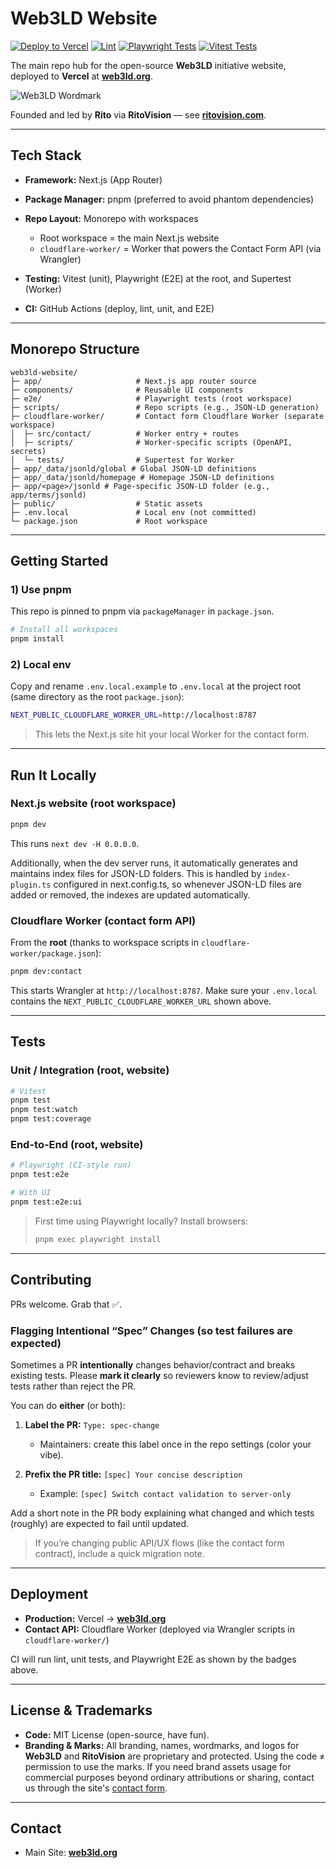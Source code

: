 # Web3LD Website

[![Deploy to Vercel](https://github.com/web3ld/web3ld-website/actions/workflows/deploy-vercel.yml/badge.svg)](https://github.com/web3ld/web3ld-website/actions/workflows/deploy-vercel.yml)
[![Lint](https://github.com/web3ld/web3ld-website/actions/workflows/lint.yml/badge.svg)](https://github.com/web3ld/web3ld-website/actions/workflows/lint.yml)
[![Playwright Tests](https://github.com/web3ld/web3ld-website/actions/workflows/playwright-tests.yml/badge.svg)](https://github.com/web3ld/web3ld-website/actions/workflows/playwright-tests.yml)
[![Vitest Tests](https://github.com/web3ld/web3ld-website/actions/workflows/vitest-tests.yml/badge.svg)](https://github.com/web3ld/web3ld-website/actions/workflows/vitest-tests.yml)

The main repo hub for the open-source **Web3LD** initiative website, deployed to **Vercel** at **[web3ld.org](https://web3ld.org)**.

![Web3LD Wordmark](https://web3ld.org/images/logos/wordmark.png)

Founded and led by **Rito** via **RitoVision** — see **[ritovision.com](https://ritovision.com)**.

---

## Tech Stack

* **Framework:** Next.js (App Router)
* **Package Manager:** pnpm (preferred to avoid phantom dependencies)
* **Repo Layout:** Monorepo with workspaces

  * Root workspace = the main Next.js website
  * `cloudflare-worker/` = Worker that powers the Contact Form API (via Wrangler)
* **Testing:** Vitest (unit), Playwright (E2E) at the root, and Supertest (Worker)
* **CI:** GitHub Actions (deploy, lint, unit, and E2E)

---

## Monorepo Structure

```
web3ld-website/
├─ app/                     # Next.js app router source
├─ components/              # Reusable UI components
├─ e2e/                     # Playwright tests (root workspace)
├─ scripts/                 # Repo scripts (e.g., JSON-LD generation)
├─ cloudflare-worker/       # Contact form Cloudflare Worker (separate workspace)
│  ├─ src/contact/          # Worker entry + routes
│  ├─ scripts/              # Worker-specific scripts (OpenAPI, secrets)
│  └─ tests/                # Supertest for Worker
├─ app/_data/jsonld/global # Global JSON-LD definitions
├─ app/_data/jsonld/homepage # Homepage JSON-LD definitions
├─ app/<page>/jsonld # Page-specific JSON-LD folder (e.g., app/terms/jsonld)
├─ public/                  # Static assets
├─ .env.local               # Local env (not committed)
└─ package.json             # Root workspace
```

---

## Getting Started

### 1) Use **pnpm**

This repo is pinned to pnpm via `packageManager` in `package.json`.

```bash
# Install all workspaces
pnpm install
```

### 2) Local env

Copy and rename `.env.local.example` to `.env.local` at the project root (same directory as the root `package.json`):

```bash
NEXT_PUBLIC_CLOUDFLARE_WORKER_URL=http://localhost:8787
```

> This lets the Next.js site hit your local Worker for the contact form.

---

## Run It Locally

### Next.js website (root workspace)

```bash
pnpm dev
```

This runs `next dev -H 0.0.0.0`.

Additionally, when the dev server runs, it automatically generates and maintains index files for JSON-LD folders. This is handled by `index-plugin.ts` configured in next.config.ts, so whenever JSON-LD files are added or removed, the indexes are updated automatically.

### Cloudflare Worker (contact form API)

From the **root** (thanks to workspace scripts in `cloudflare-worker/package.json`):

```bash
pnpm dev:contact
```

This starts Wrangler at `http://localhost:8787`. Make sure your `.env.local` contains the `NEXT_PUBLIC_CLOUDFLARE_WORKER_URL` shown above.

---

## Tests

### Unit / Integration (root, website)

```bash
# Vitest
pnpm test
pnpm test:watch
pnpm test:coverage
```

### End-to-End (root, website)

```bash
# Playwright (CI-style run)
pnpm test:e2e

# With UI
pnpm test:e2e:ui

```

> First time using Playwright locally? Install browsers:
>
> ```bash
> pnpm exec playwright install
> ```

---

## Contributing

PRs welcome. Grab that ✅.

### Flagging Intentional “Spec” Changes (so test failures are expected)

Sometimes a PR **intentionally** changes behavior/contract and breaks existing tests. Please **mark it clearly** so reviewers know to review/adjust tests rather than reject the PR.

You can do **either** (or both):

1. **Label the PR:** `Type: spec-change`

   * Maintainers: create this label once in the repo settings (color your vibe).
2. **Prefix the PR title:** `[spec] Your concise description`

   * Example: `[spec] Switch contact validation to server-only`

Add a short note in the PR body explaining what changed and which tests (roughly) are expected to fail until updated.

> If you’re changing public API/UX flows (like the contact form contract), include a quick migration note.

---

## Deployment

* **Production:** Vercel → **[web3ld.org](https://web3ld.org)**
* **Contact API:** Cloudflare Worker (deployed via Wrangler scripts in `cloudflare-worker/`)

CI will run lint, unit tests, and Playwright E2E as shown by the badges above.

---

## License & Trademarks

* **Code:** MIT License (open-source, have fun).
* **Branding & Marks:** All branding, names, wordmarks, and logos for **Web3LD** and **RitoVision** are proprietary and protected.
  Using the code ≠ permission to use the marks. If you need brand assets usage for commercial purposes beyond ordinary attributions or sharing, contact us through the site's [contact form](https://web3ld.org/#contact).

---

## Contact

* Main Site: **[web3ld.org](https://web3ld.org/#contact)**
